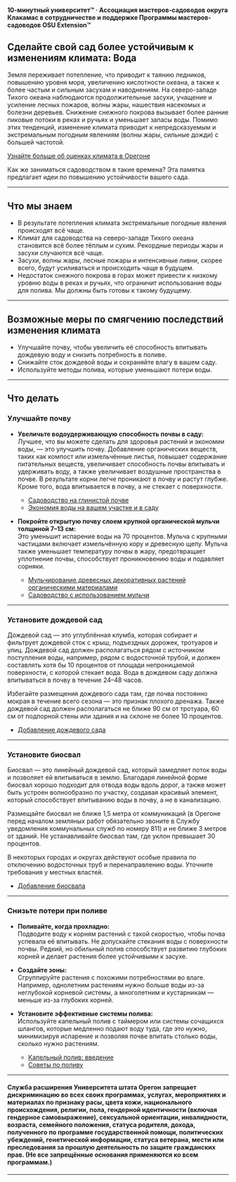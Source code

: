 #### 10-минутный университет™ · Ассоциация мастеров-садоводов округа Клакамас в сотрудничестве и поддержке Программы мастеров-садоводов OSU Extension™

## Сделайте свой сад более устойчивым к изменениям климата: Вода

Земля переживает потепление, что приводит к таянию ледников, повышению уровня моря, увеличению кислотности океана, а также к более частым и сильным засухам и наводнениям. На северо-западе Тихого океана наблюдаются продолжительные засухи, учащение и усиление лесных пожаров, волны жары, нашествия насекомых и болезни деревьев. Снижение снежного покрова вызывает более ранние пиковые потоки в реках и ручьях и уменьшает запасы воды. Помимо этих тенденций, изменение климата приводит к непредсказуемым и экстремальным погодным явлениям (волны жары, сильные дожди) с большей частотой.

[Узнайте больше об оценках климата в Орегоне](https://blogs.oregonstate.edu/occri/oregon-climate-assessments/)

Как же заниматься садоводством в такие времена? Эта памятка предлагает идеи по повышению устойчивости вашего сада.

---

## Что мы знаем

- В результате потепления климата экстремальные погодные явления происходят всё чаще.
- Климат для садоводства на северо-западе Тихого океана становится всё более тёплым и сухим. Рекордные периоды жары и засухи случаются всё чаще.
- Засухи, волны жары, лесные пожары и интенсивные ливни, скорее всего, будут усиливаться и происходить чаще в будущем.
- Недостаток снежного покрова в горах может привести к низкому уровню воды в реках и ручьях, что ограничит использование воды для полива. Мы должны быть готовы к такому будущему.

---

## Возможные меры по смягчению последствий изменения климата

- Улучшайте почву, чтобы увеличить её способность впитывать дождевую воду и снизить потребность в поливе.
- Снижайте сток дождевой воды и сохраняйте влагу в вашем саду.
- Используйте методы полива, которые уменьшают потери воды.

---

## Что делать

### Улучшайте почву

- **Увеличьте водоудерживающую способность почвы в саду:**  
  Лучшее, что вы можете сделать для здоровья растений и экономии воды, — это улучшить почву. Добавление органических веществ, таких как компост или измельчённые листья, повышает содержание питательных веществ, увеличивает способность почвы впитывать и удерживать воду, а также увеличивает воздушные пространства в почве. В результате корни легче проникают в почву и растут глубже. Кроме того, вода впитывается в почву, а не стекает с поверхности.

  - [Садоводство на глинистой почве](https://cmastergardeners.files.wordpress.com/2022/02/gardening-in-clay-soil.pdf)
  - [Экономия воды на вашем участке и в саду](https://catalog.extension.oregonstate.edu/sites/catalog/files/project/pdf/em9125.pdf)

- **Покройте открытую почву слоем крупной органической мульчи толщиной 7–13 см:**  
  Это уменьшит испарение воды на 70 процентов. Мульча с крупными частицами включает измельчённую кору и древесную щепу. Мульча также уменьшает температуру почвы в жару, предотвращает уплотнение почвы, способствует проникновению воды и подавляет сорняки.

  - [Мульчирование древесных декоративных растений органическими материалами](https://catalog.extension.oregonstate.edu/sites/catalog/files/project/pdf/ec1629.pdf)
  - [Садоводство с использованием мульчи](https://cmastergardeners.files.wordpress.com/2022/02/gardening-with-mulch.pdf)

---

### Установите дождевой сад

Дождевой сад — это углублённая клумба, которая собирает и фильтрует дождевой сток с крыш, подъездных дорожек, тротуаров и улиц. Дождевой сад должен располагаться рядом с источником поступления воды, например, рядом с водосточной трубой, и должен составлять хотя бы 10 процентов от площади непроницаемой поверхности, с которой стекает вода. Вода в дождевом саду должна впитываться в почву в течение 24–48 часов.

Избегайте размещения дождевого сада там, где почва постоянно мокрая в течение всего сезона — это признак плохого дренажа. Также дождевой сад должен располагаться не ближе 90 см от тротуара, 60 см от подпорной стены или здания и на склоне не более 10 процентов.

- [Добавление дождевого сада](https://cmastergardeners.files.wordpress.com/2023/04/adding-a-rain-garden.pdf)

---

### Установите биосвал

Биосвал — это линейный дождевой сад, который замедляет поток воды и позволяет ей впитываться в землю. Благодаря линейной форме биосвал хорошо подходит для отвода воды вдоль дорог, а также может быть устроен волнообразно по участку, создавая красивый элемент, который способствует впитыванию воды в почву, а не в канализацию.

Размещайте биосвал не ближе 1,5 метра от коммуникаций (в Орегоне перед началом земляных работ обязательно звоните в Службу уведомления коммунальных служб по номеру 811) и не ближе 3 метров от зданий. Не устанавливайте биосвал там, где уклон превышает 30 процентов.

В некоторых городах и округах действуют особые правила по отключению водосточных труб и перенаправлению воды. Уточните требования у местных властей.

- [Добавление биосвала](https://cmastergardeners.files.wordpress.com/2023/04/adding-a-bioswale.pdf)

---

### Снизьте потери при поливе

- **Поливайте, когда прохладно:**  
  Подводите воду к корням растений с такой скоростью, чтобы почва успевала её впитывать. Не допускайте стекания воды с поверхности почвы. Редкий, но обильный полив способствует развитию глубоких корней и делает растения более устойчивыми к засухе.

- **Создайте зоны:**  
  Сгруппируйте растения с похожими потребностями во влаге. Например, однолетним растениям нужно больше воды из-за неглубокой корневой системы, а многолетним и кустарникам — меньше из-за глубоких корней.

- **Установите эффективные системы полива:**  
  Используйте капельный полив с таймером или системы сочащихся шлангов, которые медленно подают воду туда, где это нужно, минимизируя испарение и позволяя почве впитать столько воды, сколько нужно растениям.

  - [Капельный полив: введение](https://extension.oregonstate.edu/catalog/pub/em8782-s)
  - [Советы по поливу](https://cmastergardeners.files.wordpress.com/2022/02/watering-tips.pdf)

---

#### Служба расширения Университета штата Орегон запрещает дискриминацию во всех своих программах, услугах, мероприятиях и материалах по признаку расы, цвета кожи, национального происхождения, религии, пола, гендерной идентичности (включая гендерное самовыражение), сексуальной ориентации, инвалидности, возраста, семейного положения, статуса родителя, дохода, полученного по программе государственной помощи, политических убеждений, генетической информации, статуса ветерана, мести или преследования за прошлую деятельность по защите гражданских прав. (Не все запрещённые основания применяются ко всем программам.)
---